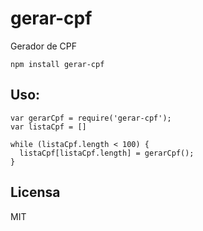 # gerar-cpf

Gerador de CPF

`npm install gerar-cpf`

## Uso:

    var gerarCpf = require('gerar-cpf');
    var listaCpf = []

    while (listaCpf.length < 100) {
      listaCpf[listaCpf.length] = gerarCpf();
    }

## Licensa
MIT
